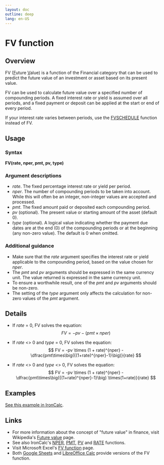 ```yaml
---
layout: doc
outline: deep
lang: en-US
---
```


# FV function
## Overview
FV (<u>F</u>uture <u>V</u>alue) is a function of the Financial category that can be used to predict the future value of an investment or asset based on its present value.

FV can be used to calculate future value over a specified number of compounding periods. A fixed interest rate or yield is assumed over all periods, and a fixed payment or deposit can be applied at the start or end of every period.

If your interest rate varies between periods, use the [FVSCHEDULE](./FVSCHEDULE) function instead of FV.
## Usage
### Syntax
**FV(rate, nper, pmt, pv, type)**
### Argument descriptions
* *rate*. The fixed percentage interest rate or yield per period.
* *nper*. The number of compounding periods to be taken into account. While this will often be an integer, non-integer values are accepted and processed.
* *pmt*. The fixed amount paid or deposited each compounding period.
* *pv* (optional). The present value or starting amount of the asset (default 0).
* *type* (optional). A logical value indicating whether the payment due dates are at the end (0) of the compounding periods or at the beginning (any non-zero value). The default is 0 when omitted.
### Additional guidance
* Make sure that the *rate* argument specifies the interest rate or yield applicable to the compounding period, based on the value chosen for *nper*.
* The *pmt* and *pv* arguments should be expressed in the same currency unit. The value returned is expressed in the same currency unit.
* To ensure a worthwhile result, one of the *pmt* and *pv* arguments should be non-zero.
* The setting of the *type* argument only affects the calculation for non-zero values of the *pmt* argument.
<!--@include: ../markdown-snippets/error-type-details.md-->

## Details
* If *rate* = 0, FV solves the equation:
$$
FV = -pv - (pmt \times nper)
$$

* If *rate* <> 0 and *type* = 0, FV solves the equation:
$$ FV = -pv \times (1 + rate)^{nper} - \dfrac{pmt\times\big({(1+rate)^{nper}-1}\big)}{rate}
$$
* If *rate* <> 0 and *type* <> 0, FV solves the equation:
$$ FV = -pv \times (1 + rate)^{nper} - \dfrac{pmt\times\big({(1+rate)^{nper}-1}\big) \times(1+rate)}{rate}
$$
## Examples
[See this example in IronCalc](https://app.ironcalc.com/?example=fv).

## Links
* For more information about the concept of "future value" in finance, visit Wikipedia's [Future value](https://en.wikipedia.org/wiki/Future_value) page.
* See also IronCalc's [NPER](./NPER), [PMT](./PMT), [PV](./PV) and [RATE](./RATE) functions.
* Visit Microsoft Excel's [FV function](https://support.microsoft.com/en-gb/office/fv-function-2eef9f44-a084-4c61-bdd8-4fe4bb1b71b3) page.
* Both [Google Sheets](https://support.google.com/docs/answer/3093224) and [LibreOffice Calc](https://wiki.documentfoundation.org/Documentation/Calc_Functions/FV) provide versions of the FV function.